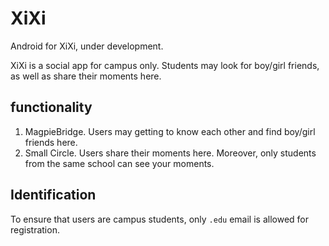 # XiXi
Android for XiXi, under development.

XiXi is a social app for campus only. Students may look for boy/girl friends, as well as share their moments here.

## functionality
1. MagpieBridge. Users may getting to know each other and find boy/girl friends here.
2. Small Circle. Users share their moments here. Moreover, only students from the same school can see your moments.

## Identification
To ensure that users are campus students, only `.edu` email is allowed for registration.
